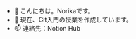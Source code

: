 - 👋 こんにちは。Norikaです。
- 👀 現在、Git入門の授業を作成しています。
- 📫 連絡先：Notion Hub

<!---
nnarimatsu-nl/nnarimatsu-nl is a ✨ special ✨ repository because its `README.md` (this file) appears on your GitHub profile.
You can click the Preview link to take a look at your changes.
--->
